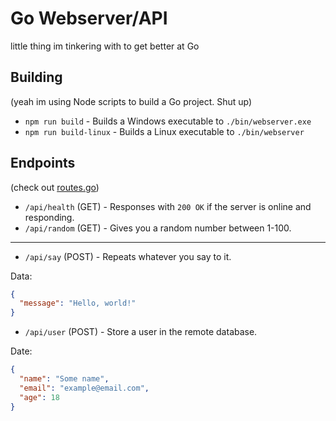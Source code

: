 # Go Webserver/API

little thing im tinkering with to get better at Go

## Building

(yeah im using Node scripts to build a Go project. Shut up)

- `npm run build` - Builds a Windows executable to `./bin/webserver.exe`
- `npm run build-linux` - Builds a Linux executable to `./bin/webserver`

## Endpoints

(check out [routes.go](./internal/routes/routes.go))

- `/api/health` (GET) - Responses with `200 OK` if the server is online and responding.
- `/api/random` (GET) - Gives you a random number between 1-100.

---

- `/api/say` (POST) - Repeats whatever you say to it.

Data:

```json
{
  "message": "Hello, world!"
}
```

- `/api/user` (POST) - Store a user in the remote database.

Date:

```json
{
  "name": "Some name",
  "email": "example@email.com",
  "age": 18
}
```
